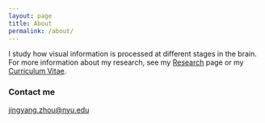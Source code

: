 ```yaml
---
layout: page
title: About
permalink: /about/
---
```


I study how visual information is processed at different stages in the brain. For more information about my research, see my
[Research]({{site.baseurl}}/research/) page or my [Curriculum
Vitae]({{site.baseurl}}/cv/).

### Contact me

[jingyang.zhou@nyu.edu](mailto:jingyang.zhou@nyu.edu)    


